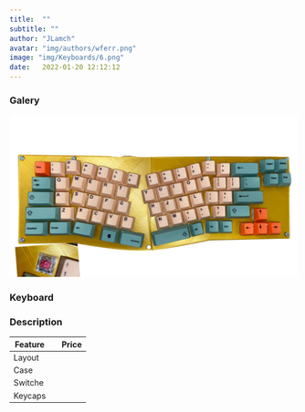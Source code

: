 ```yaml
---
title:  ""
subtitle: ""
author: "JLamch"
avatar: "img/authors/wferr.png"
image: "img/Keyboards/6.png"
date:   2022-01-20 12:12:12
---
```

### Galery
![](img/keyboards/6.png)
 
### Keyboard


### Description


|   Feature     |               | Price  |
| ------------- |:-------------:| -----: |
| Layout        |       |        |
| Case          |       |        |
| Switche       |       |        |
| Keycaps       |       |        |